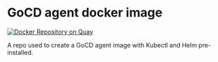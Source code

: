 # GoCD agent docker image

[![Docker Repository on Quay](https://quay.io/repository/swade1987/gocd-agent/status "Docker Repository on Quay")](https://quay.io/repository/swade1987/gocd-agent)

A repo used to create a GoCD agent image with Kubectl and Helm pre-installed.
